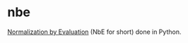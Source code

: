 # nbe
[Normalization by Evaluation](https://en.wikipedia.org/wiki/Normalisation_by_evaluation) (NbE for short) done in Python.

